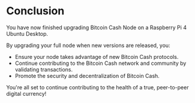 # Conclusion

You have now finished upgrading Bitcoin Cash Node on a Raspberry Pi 4 Ubuntu Desktop.

By upgrading your full node when new versions are released, you:

- Ensure your node takes advantage of new Bitcoin Cash protocols.
- Continue contributing to the Bitcoin Cash network and community by validating transactions.
- Promote the security and decentralization of Bitcoin Cash.

You're all set to continue contributing to the health of a true, peer-to-peer digital currency!